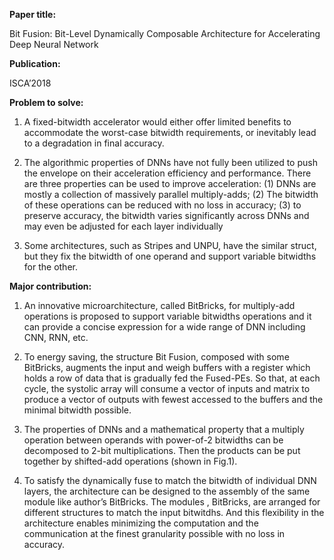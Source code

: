 **Paper title:**

Bit Fusion: Bit-Level Dynamically Composable Architecture for Accelerating Deep
Neural Network

**Publication:**

ISCA’2018

**Problem to solve:**

1.  A fixed-bitwidth accelerator would either offer limited benefits to
    accommodate the worst-case bitwidth requirements, or inevitably lead to a
    degradation in final accuracy.

2.  The algorithmic properties of DNNs have not fully been utilized to push the
    envelope on their acceleration efficiency and performance. There are three
    properties can be used to improve acceleration: (1) DNNs are mostly a
    collection of massively parallel multiply-adds; (2) The bitwidth of these
    operations can be reduced with no loss in accuracy; (3) to preserve
    accuracy, the bitwidth varies significantly across DNNs and may even be
    adjusted for each layer individually

3.  Some architectures, such as Stripes and UNPU, have the similar struct, but
    they fix the bitwidth of one operand and support variable bitwidths for the
    other.

**Major contribution:**

1.  An innovative microarchitecture, called BitBricks, for multiply-add
    operations is proposed to support variable bitwidths operations and it can
    provide a concise expression for a wide range of DNN including CNN, RNN,
    etc.

2.  To energy saving, the structure Bit Fusion, composed with some BitBricks,
    augments the input and weigh buffers with a register which holds a row of
    data that is gradually fed the Fused-PEs. So that, at each cycle, the
    systolic array will consume a vector of inputs and matrix to produce a
    vector of outputs with fewest accessed to the buffers and the minimal
    bitwidth possible.

3.  The properties of DNNs and a mathematical property that a multiply operation
    between operands with power-of-2 bitwidths can be decomposed to 2-bit
    multiplications. Then the products can be put together by shifted-add
    operations (shown in Fig.1).

4.  To satisfy the dynamically fuse to match the bitwidth of individual DNN
    layers, the architecture can be designed to the assembly of the same module
    like author’s BitBricks. The modules , BitBricks, are arranged for different
    structures to match the input bitwitdhs. And this flexibility in the
    architecture enables minimizing the computation and the communication at the
    finest granularity possible with no loss in accuracy.
